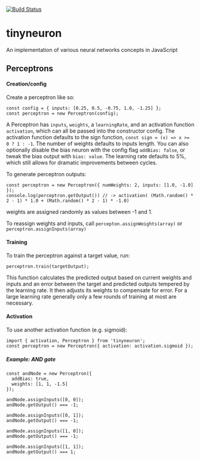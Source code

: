 [![Build Status](https://travis-ci.com/tireymorris/tinyneuron.svg?branch=master)](https://travis-ci.com/tireymorris/tinyneuron)

# tinyneuron

An implementation of various neural networks concepts in JavaScript

## Perceptrons

#### Creation/config

Create a perceptron like so:

```
const config = { inputs: [0.25, 0.5, -0.75, 1.0, -1.25] };
const perceptron = new Perceptron(config);
```

A Perceptron has `inputs`, `weights`, a `learningRate`, and an activation function `activation`, which can all be passed into the constructor config. The activation function defaults to the sign function, `const sign = (x) => x >= 0 ? 1 : -1`. The number of weights defaults to inputs length. You can also optionally disable the bias neuron with the config flag `addBias: false`, or tweak the bias output with `bias: value`. The learning rate defaults to 5%, which still allows for dramatic improvements between cycles.

To generate perceptron outputs:

```
const perceptron = new Perceptron({ numWeights: 2, inputs: [1.0, -1.0] });
console.log(perceptron.getOutput()) // -> activation( (Math.random() * 2 - 1) * 1.0 + (Math.random() * 2 - 1) * -1.0)
```

weights are assigned randomly as values between -1 and 1.

To reassign weights and inputs, call `percepton.assignWeights(array)` or `perceptron.assignInputs(array)`

#### Training

To train the perceptron against a target value, run:

```
perceptron.train(targetOutput);
```

This function calculates the predicted output based on current weights and inputs and an error between the target and predicted outputs tempered by the learning rate. It then adjusts its weights to compensate for error. For a large learning rate generally only a few rounds of training at most are necessary.

#### Activation

To use another activation function (e.g. sigmoid):

```
import { activation, Perceptron } from 'tinyneuron';
const perceptron = new Perceptron({ activation: activation.sigmoid });
```

##### Example: AND gate

```
const andNode = new Perceptron({
  addBias: true,
  weights: [1, 1, -1.5]
});

andNode.assignInputs([0, 0]);
andNode.getOutput() === -1;

andNode.assignInputs([0, 1]);
andNode.getOutput() === -1;

andNode.assignInputs([1, 0]);
andNode.getOutput() === -1;

andNode.assignInputs([1, 1]);
andNode.getOutput() === 1;
```
